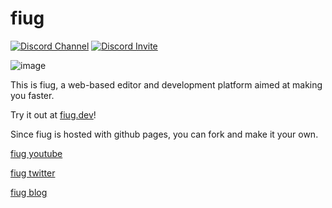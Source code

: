 # fiug

<!-- discord badge -->
[![Discord Channel](https://img.shields.io/discord/887775860881514557?color=%237289DA&logo=Discord&logoColor=white)](https://discord.com/channels/887775860881514557)
[![Discord Invite](https://img.shields.io/badge/discord-invite-yall?color=%237289DA&logo=Discord&logoColor=white)](https://discord.gg/pdYZvsUexX)

![image](https://user-images.githubusercontent.com/1816471/141070960-596c4e2c-1efc-4443-ac3b-abfbedcdd5be.png)

This is fiug, a web-based editor and development platform aimed at making you faster.   

Try it out at [fiug.dev](https://fiug.dev)!   

Since fiug is hosted with github pages, you can fork and make it your own.   

[fiug youtube](https://www.youtube.com/playlist?list=PLzxw4c2I_GGe6q7XHWH2lXsc9VBfzsNB_)   

[fiug twitter](https://twitter.com/fiugdev)   

[fiug blog](https://blog.fiug.dev)   
